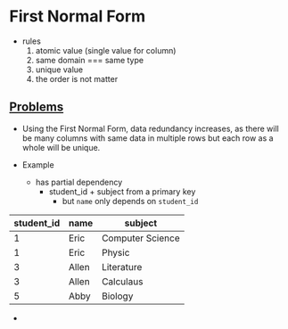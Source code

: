 # First Normal Form
* rules
    1. atomic value (single value for column)
    2. same domain  === same type
    3. unique value
    4. the order is not matter


## [Problems](https://www.studytonight.com/dbms/first-normal-form.php)
* Using the First Normal Form, data redundancy increases, as there will be many columns with same data in multiple rows but each row as a whole will be unique.

* Example
    * has partial dependency
        * student_id + subject from a primary key
            * but `name` only depends on `student_id`

| student_id |	name |	subject |
| -- | -- | -- |
| 1 | Eric | Computer Science |
| 1 | Eric | Physic |
| 3 | Allen | Literature |
| 3 | Allen | Calculaus |
| 5 | Abby | Biology |

*  

